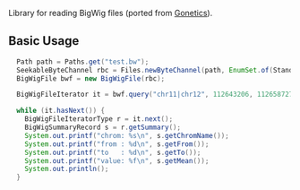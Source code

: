
Library for reading BigWig files (ported from [Gonetics](https://github.com/pbenner/gonetics)).

## Basic Usage

```java
  Path path = Paths.get("test.bw");
  SeekableByteChannel rbc = Files.newByteChannel(path, EnumSet.of(StandardOpenOption.READ));
  BigWigFile bwf = new BigWigFile(rbc);

  BigWigFileIterator it = bwf.query("chr11|chr12", 112643206, 112658727, 0);

  while (it.hasNext()) {
    BigWigFileIteratorType r = it.next();
    BigWigSummaryRecord s = r.getSummary();
    System.out.printf("chrom: %s\n", s.getChromName());
    System.out.printf("from : %d\n", s.getFrom());
    System.out.printf("to   : %d\n", s.getTo());
    System.out.printf("value: %f\n", s.getMean());
    System.out.println();
  }
```
